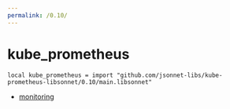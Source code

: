 ```yaml
---
permalink: /0.10/
---
```


# kube_prometheus

```jsonnet
local kube_prometheus = import "github.com/jsonnet-libs/kube-prometheus-libsonnet/0.10/main.libsonnet"
```



* [monitoring](monitoring/index.md)